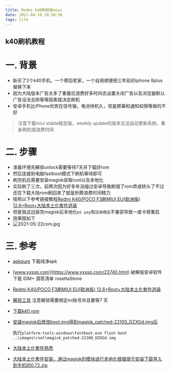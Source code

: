 ```yaml
---
title: Redmi K40刷欧版miui
date: 2021-04-18 10:58:56
tags: life
---
```


## k40刷机教程

# 一. 背景
* 新买了2个k40手机，一个寄回老家，一个自用顺便把三年前的iphone 8plus替换下来
  <!--more-->
* 因为大陆版本广告太多了重置后浪费好多时间去设置关闭广告以及浏览器默认广告没法去除等等因素就决定刷机
* 安卓手机比iPhone优势在信号强，电池待机久，但是屏幕和通知权限等做的不好
> 注意下载miui stable稳定版，weekly update的版本无法自动更新系统，重新刷机很浪费时间
# 二. 步骤
* 准备环境先解锁unlock需要等待7天并下载好rom
* 然后连接到电脑fastboot模式下刷机等待即可
* 刷完机后需要安装magisk获取root以及本地化
* 实际刷了三次，前两次因为好多年没碰过安卓导致刷错了rom弄成转头了不过还在下载大陆rom刷回来了就是折腾浪费时间精力
* 按照以下参考链接教程[Redmi K40/POCO F3刷MIUI EU(欧洲版) 12.6+Root+大陆本土化套件选装](https://www.yongchangguo.com/archives/RedMiFlushToEUAndRoot.html)
* 但是我这边装完magisk后本地化`mi pay`和`应用商店`不兼容导致一直卡顿重启
* 效果图如下
* ![2021-05-22com.jpg](https://i.loli.net/2021/05/22/8vbo69lWzID4Urc.jpg)

# 三. 参考
* [apkpure](https://m.apkpure.com/) 下载纯净apk
* [www.yxssp.com](https://www.yxssp.com/23740.html) 破解版安卓软件下载 IDM+ 滴答清单 rosettaStone
* [Redmi K40/POCO F3刷MIUI EU(欧洲版) 12.6+Root+大陆本土化套件选装](https://www.yongchangguo.com/archives/RedMiFlushToEUAndRoot.html)
* [解锁工具](https://www.miui.com/unlock/index.html) 注意解锁需要绑定mi账号并且要等7 天
* [下载k40 rom](https://xiaomi.eu/community/threads/miui-12-0-12-1-12-2-12-5-stable-release.56191/)
* [安装magisk后修改boot.img得到magisk_patched-22100_DZXGd.img后](https://github.com/topjohnwu/Magisk/releases) 

  执行`platform-tools-windows\fastboot.exe flash boot ..\images\root\magisk_patched-22100_DZXGd.img`
* [大陆本土化套件熟悉](https://blog.minamigo.moe/archives/184)
* [大陆本土化套件安装，通过magisk的模块进行本地化根据提示安装下载导入到手机的0.72.zip](https://minamigo-my.sharepoint.com/:f:/g/personal/koizumishouta_minamigo_onmicrosoft_com/EgLhpcA_G_5IugTq10F90r0BzUbaO7aHamxpZCUUgBgefg?e=VVvXXd)